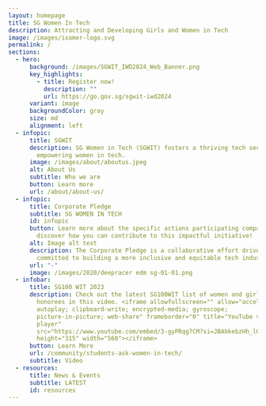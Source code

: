 ```yaml
---
layout: homepage
title: SG Women In Tech
description: Attracting and Developing Girls and Women in Tech
image: /images/isomer-logo.svg
permalink: /
sections:
  - hero:
      background: /images/SGWIT_IWD2024_Web_Banner.png
      key_highlights:
        - title: Register now!
          description: ""
          url: https://go.gov.sg/sgwit-iwd2024
      variant: image
      backgroundColor: gray
      size: md
      alignment: left
  - infopic:
      title: SGWIT
      description: SG Women in Tech (SGWIT) fosters a thriving tech sector by
        empowering women in tech.
      image: /images/about/aboutus.jpeg
      alt: About Us
      subtitle: Who we are
      button: Learn more
      url: /about/about-us/
  - infopic:
      title: Corporate Pledge
      subtitle: SG WOMEN IN TECH
      id: infopic
      button: Learn more about the specific actions participating companies pledge and
        discover how you can contribute to this impactful initiative!
      alt: Image alt text
      description: The Corporate Pledge is a collaborative effort driven by companies
        committed to building a more inclusive and equitable tech industry.
      url: "-"
      image: /images/2020/deepracer edm sg-01-01.png
  - infobar:
      title: SG100 WIT 2023
      description: Check out the latest SG100WIT list of women and girls in tech
        honorees in this video. <iframe allowfullscreen="" allow="accelerometer;
        autoplay; clipboard-write; encrypted-media; gyroscope;
        picture-in-picture; web-share" frameborder="0" title="YouTube video
        player"
        src="https://www.youtube.com/embed/3-gyPRqg7CM?si=JBAbkebzHh_lO8kS"
        height="315" width="560"></iframe>
      button: Learn More
      url: /community/students-ask-women-in-tech/
      subtitle: Video
  - resources:
      title: News & Events
      subtitle: LATEST
      id: resources
---
```

